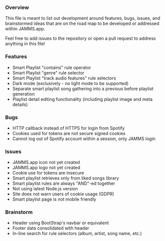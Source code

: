### Overview

This file is meant to list out development around features, bugs, issues, and brainstormed ideas that are on the road map to be developed or addressed within JAMMS.app.

Feel free to add issues to the repository or open a pull request to address anything in this file!

### Features

- Smart Playlist "contains" rule operator
- Smart Playlist "genre" rule selector
- Smart Playlist "track audio features" rule selectors
- Dark mode (exclusively - no light mode to be supported)
- Separate smart playlist song gathering into a previous before playlist generation
- Playlist detail editing functionality (including playlist image and meta details)

### Bugs

- HTTP callback instead of HTTPS for login from Spotify
- Cookies used for tokens are not secure signed cookies
- Cannot log out of Spotify account within a session, only JAMMS login

### Issues

- JAMMS.app icon not yet created
- JAMMS.app logo not yet created
- Cookie use for tokens are insecure
- Smart playlist retrieves only from liked songs library
- Smart playlist rules are always "AND"-ed together
- Not using latest Node.js version
- Site does not warn users of cookie usage (GDPR)
- Smart playlist page is not mobile friendly

### Brainstorm

- Header using BootStrap's navbar or equivalent
- Footer data consolidated with header
- In-line search for rule selectors (album, artist, song name, etc.)
